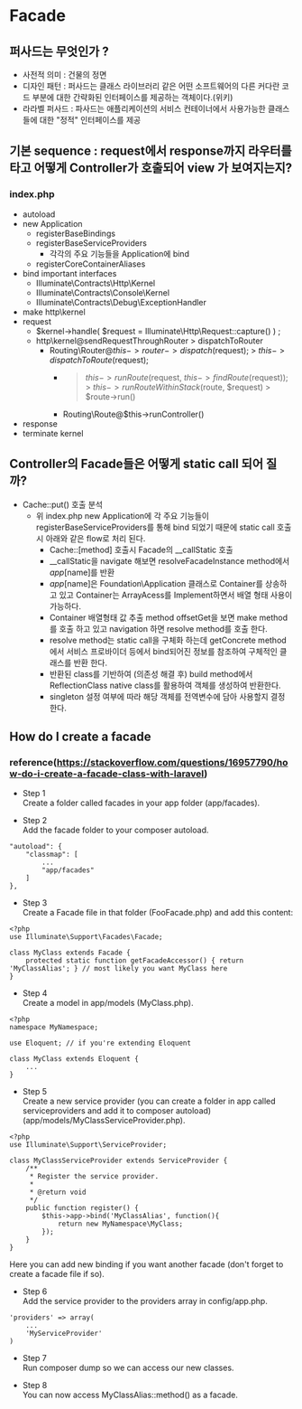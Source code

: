 # Facade
## 퍼사드는 무엇인가 ?
  - 사전적 의미 : 건물의 정면
  - 디자인 패턴 : 퍼사드는 클래스 라이브러리 같은 어떤 소프트웨어의 다른 커다란 코드 부분에 대한 간략화된 인터페이스를 제공하는 객체이다.(위키)
  - 라라벨 퍼사드 : 파사드는 애플리케이션의 서비스 컨테이너에서 사용가능한 클래스들에 대한 "정적" 인터페이스를 제공
  
## 기본 sequence : request에서 response까지 라우터를 타고 어떻게 Controller가 호출되어 view 가 보여지는지?
### index.php
- autoload
- new Application
  - registerBaseBindings
  - registerBaseServiceProviders
    - 각각의 주요 기능들을 Application에 bind
  - registerCoreContainerAliases
- bind important interfaces 
  - Illuminate\Contracts\Http\Kernel
  - Illuminate\Contracts\Console\Kernel
  - Illuminate\Contracts\Debug\ExceptionHandler
- make http\kernel
- request 
  - $kernel->handle( $request = Illuminate\Http\Request::capture() ) ; 
  - http\kernel@sendRequestThroughRouter > dispatchToRouter
    - Routing\Router@$this->router->dispatch($request); > $this->dispatchToRoute($request);        
      - > $this->runRoute($request, $this->findRoute($request)); >  $this->runRouteWithinStack($route, $request) > $route->run()
      - Routing\Route@$this->runController()
- response 
- terminate kernel
    
## Controller의 Facade들은 어떻게 static call 되어 질까?     
  - Cache::put() 호출 분석
    - 위 index.php new Application에 각 주요 기능들이 registerBaseServiceProviders를 통해 bind 되었기 때문에 static call 호출시 아래와 같은 flow로 처리 된다.
      - Cache::[method] 호출시 Facade의 __callStatic 호출 
      - __callStatic을 navigate 해보면 resolveFacadeInstance method에서 $app[$name]를 반환
      - $app[$name]은 Foundation\Application 클래스로 Container를 상송하고 있고 Container는 ArrayAcess를 Implement하면서 배열 형태 사용이 가능하다.
      - Container 배열형태 값 추출 method offsetGet을 보면 make method를 호출 하고 있고 navigation 하면 resolve method를 호출 한다. 
      - resolve method는 static call을 구체화 하는데 getConcrete method에서 서비스 프로바이더 등에서 bind되어진 정보를 참조하여 구체적인 클래스를 반환 한다.
      - 반환된 class를 기반하여 (의존성 해결 후) build method에서 ReflectionClass native class를 활용하여 객체를 생성하여 반환한다. 
      - singleton 설정 여부에 따라 해당 객체를 전역변수에 담아 사용할지 결정 한다. 

## How do I create a facade
### reference(https://stackoverflow.com/questions/16957790/how-do-i-create-a-facade-class-with-laravel)
- Step 1  
    Create a folder called facades in your app folder (app/facades).

- Step 2  
    Add the facade folder to your composer autoload.
```
"autoload": {
    "classmap": [
        ...
        "app/facades"
    ]
},
```
- Step 3  
    Create a Facade file in that folder (FooFacade.php) and add this content:
```
<?php
use Illuminate\Support\Facades\Facade;

class MyClass extends Facade {
    protected static function getFacadeAccessor() { return 'MyClassAlias'; } // most likely you want MyClass here
}
```
- Step 4  
    Create a model in app/models (MyClass.php).
```
<?php
namespace MyNamespace;

use Eloquent; // if you're extending Eloquent

class MyClass extends Eloquent {
    ...
}
```
- Step 5  
    Create a new service provider (you can create a folder in app called serviceproviders and add it to composer autoload) (app/models/MyClassServiceProvider.php).
```
<?php
use Illuminate\Support\ServiceProvider;

class MyClassServiceProvider extends ServiceProvider {
    /**
     * Register the service provider.
     *
     * @return void
     */
    public function register() {
        $this->app->bind('MyClassAlias', function(){
            return new MyNamespace\MyClass;
        });
    }
}
```
Here you can add new binding if you want another facade (don't forget to create a facade file if so).

- Step 6  
    Add the service provider to the providers array in config/app.php.
```
'providers' => array(
    ...
    'MyServiceProvider'
)
```
- Step 7  
    Run composer dump so we can access our new classes.

- Step 8  
    You can now access MyClassAlias::method() as a facade.
